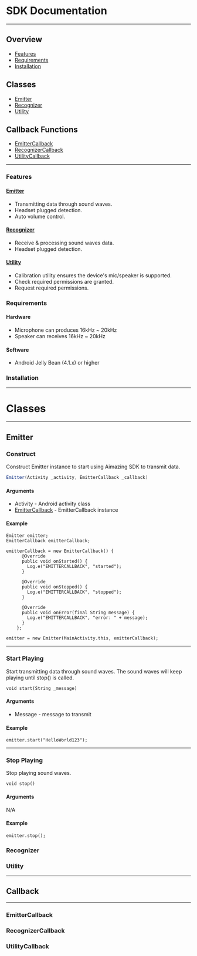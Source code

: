 # SDK Documentation
---

## Overview
- [Features](#features)
- [Requirements](#requirements)
- [Installation](#installation)

## Classes
- [Emitter](#emitter)
- [Recognizer](#recognizer)
- [Utility](#utility)

## Callback Functions
- [EmitterCallback](#emittercallback)
- [RecognizerCallback](#recognizercallback)
- [UtilityCallback](#utilitycallback)

---

### Features

#### [Emitter](#emitter-1)

- Transmitting data through sound waves.
- Headset plugged detection.
- Auto volume control.

#### [Recognizer](#recognizer-1)

- Receive & processing sound waves data.
- Headset plugged detection.

#### [Utility](#utility-1)

- Calibration utility ensures the device's mic/speaker is supported.
- Check required permissions are granted.
- Request required permissions.


### Requirements

#### Hardware
* Microphone can produces 16kHz \~ 20kHz
* Speaker can receives 16kHz \~ 20kHz

#### Software
* Android Jelly Bean (4.1.x) or higher 


### Installation


---
# Classes
---

## Emitter

### Construct

Construct Emitter instance to start using Aimazing SDK to transmit data.

```java
Emitter(Activity _activity, EmitterCallback _callback)
```

#### Arguments

* Activity - Android activity class
* [EmitterCallback](https://app.nuclino.com/teams/13:23281/documents/27ecc2aa-bb51-4e00-b30f-b28989918199) - EmitterCallback instance

#### Example

    Emitter emitter;
    EmitterCallback emitterCallback;
    
    emitterCallback = new EmitterCallback() {
          @Override
          public void onStarted() {
            Log.e("EMITTERCALLBACK", "started");
          }
    
          @Override
          public void onStopped() {
            Log.e("EMITTERCALLBACK", "stopped");
          }
    
          @Override
          public void onError(final String message) {
            Log.e("EMITTERCALLBACK", "error: " + message);
          }
        };
    
    emitter = new Emitter(MainActivity.this, emitterCallback);

---

### Start Playing

Start transmitting data through sound waves. The sound waves will keep playing until stop() is called.

    void start(String _message)

#### Arguments

* Message - message to transmit

#### Example

    emitter.start("HelloWorld123");

---

### Stop Playing

Stop playing sound waves.

    void stop()

#### Arguments

N/A

#### Example

    emitter.stop();
    


### Recognizer


### Utility



---
## Callback
---

### EmitterCallback


### RecognizerCallback


### UtilityCallback
